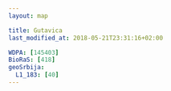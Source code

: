 ```yaml
---
layout: map

title: Gutavica
last_modified_at: 2018-05-21T23:31:16+02:00

WDPA: [145403]
BioRaS: [418]
geoSrbija:
  L1_183: [40]
---
```

